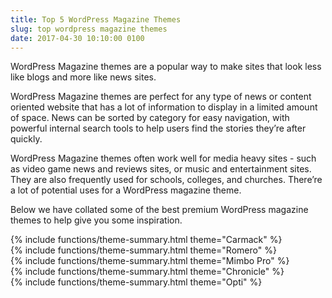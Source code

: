 ```yaml
---
title: Top 5 WordPress Magazine Themes
slug: top wordpress magazine themes
date: 2017-04-30 10:10:00 0100
---
```

WordPress Magazine themes are a popular way to make sites that look less like blogs and more like news sites.
 
WordPress Magazine themes are perfect for any type of news or content oriented website that has a lot of information to display in a limited amount of space. News can be sorted by category for easy navigation, with powerful internal search tools to help users find the stories they’re after quickly. 
 
WordPress Magazine themes often work well for media heavy sites - such as video game news and reviews sites, or music and entertainment sites. They are also frequently used for schools, colleges, and churches. There’re a lot of potential uses for a WordPress magazine theme.
 
Below we have collated some of the best premium WordPress magazine themes to help give you some inspiration.


<div class="theme-summary" markdown="1">
{% include functions/theme-summary.html theme="Carmack" %}
</div>


<div class="theme-summary" markdown="1">
{% include functions/theme-summary.html theme="Romero" %}
</div>


<div class="theme-summary" markdown="1">
{% include functions/theme-summary.html theme="Mimbo Pro" %}
</div>


<div class="theme-summary" markdown="1">
{% include functions/theme-summary.html theme="Chronicle" %}
</div>


<div class="theme-summary" markdown="1">
{% include functions/theme-summary.html theme="Opti" %}
</div>

